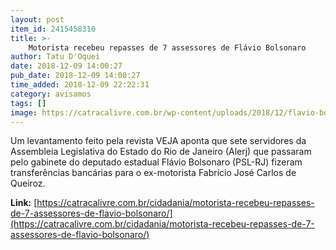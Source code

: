 ```yaml
---
layout: post
item_id: 2415458310
title: >-
    Motorista recebeu repasses de 7 assessores de Flávio Bolsonaro
author: Tatu D'Oquei
date: 2018-12-09 14:00:27
pub_date: 2018-12-09 14:00:27
time_added: 2018-12-09 22:22:31
category: avisamos
tags: []
image: https://catracalivre.com.br/wp-content/uploads/2018/12/flavio-bolsonaro.png
---
```


Um levantamento feito pela revista VEJA aponta que sete servidores da Assembleia Legislativa do Estado do Rio de Janeiro (Alerj) que passaram pelo gabinete do deputado estadual Flávio Bolsonaro (PSL-RJ) fizeram transferências bancárias para o ex-motorista Fabrício José Carlos de Queiroz.

**Link:** [https://catracalivre.com.br/cidadania/motorista-recebeu-repasses-de-7-assessores-de-flavio-bolsonaro/](https://catracalivre.com.br/cidadania/motorista-recebeu-repasses-de-7-assessores-de-flavio-bolsonaro/)

